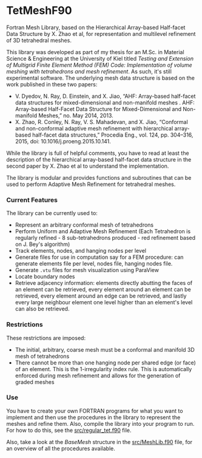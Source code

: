 # TetMeshF90

Fortran Mesh Library, based on the Hierarchical Array-based Half-facet Data Structure by X. Zhao et al, for representation and multilevel refinement of 3D tetrahedral meshes.

This library was developed as part of my thesis for an M.Sc. in Material Science & Engineering at the University of Kiel titled _Testing and Extension of Multigrid Finite Element Method (FEM) Code: Implementation of volume meshing with tetrahedrons and mesh refinement_. As such, it's still experimental software.
The underlying mesh data structure is based on the work published in these two papers:

- V. Dyedov, N. Ray, D. Einstein, and X. Jiao, “AHF: Array-based half-facet data structures for mixed-dimensional and non-manifold meshes . AHF: Array-based Half-Facet Data Structure for Mixed-Dimensional and Non-manifold Meshes,” no. May 2014, 2013.
- X. Zhao, R. Conley, N. Ray, V. S. Mahadevan, and X. Jiao, “Conformal and non-conformal adaptive mesh refinement with hierarchical array-based half-facet data structures,” Procedia Eng., vol. 124, pp. 304–316, 2015, doi: 10.1016/j.proeng.2015.10.141.

While the library is full of helpful comments, you have to read at least the description of the hierarchical array-based half-facet data structure in the second paper by X. Zhao et al to understand the implementation.

The library is modular and provides functions and subroutines that can be used to perform Adaptive Mesh Refinement for tetrahedral meshes.

### Current Features

The library can be currently used to:

- Represent an arbitrary conformal mesh of tetrahedrons
- Perform Uniform and Adaptive Mesh Refinement (Each Tetrahedron is regularly refined - 8 sub-tetrahedrons produced - red refinement based on J. Bey's algorithm)
- Track elements, nodes, and hanging nodes per level
- Generate files for use in computation say for a FEM procedure: can generate elements file per level, nodes file, hanging nodes file.
- Generate `.vtu` files for mesh visualization using ParaView
- Locate boundary nodes
- Retrieve adjacency information: elements directly abutting the faces of an element can be retrieved, every element around an element can be retrieved, every element around an edge can be retrieved, and lastly every large neighbour element one level higher than an element's level can also be retrieved.

### Restrictions

These restrictions are imposed:

- The initial, arbitrary, coarse mesh must be a conformal and manifold 3D mesh of tetrahedrons
- There cannot be more than one hanging node per shared edge (or face) of an element. This is the 1-irregularity index rule. This is automatically enforced during mesh refinement and allows for the generation of graded meshes

### Use

You have to create your own FORTRAN programs for what you want to implement and then use the procedures in the library to represent the meshes and refine them. Also, compile the library into your program to run. For how to do this, see the [src/regular_tet.f90](https://github.com/Kingdageek/TetMeshF90/blob/master/src/regular_tet.f90) file.

Also, take a look at the _BaseMesh_ structure in the [src/MeshLib.f90](https://github.com/Kingdageek/TetMeshF90/blob/master/src/MeshLib.f90) file, for an overview of all the procedures available.
